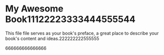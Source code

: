 # My Awesome Book11122223333444555544

This file file serves as your book's preface, a great place to describe your book's content and ideas.222222222555555

666666666666666

